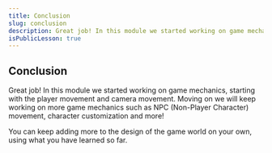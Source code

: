 ```yaml
---
title: Conclusion
slug: conclusion
description: Great job! In this module we started working on game mechanics, starting with the player movement and camera movement. 
isPublicLesson: true
---
```


## Conclusion

Great job! In this module we started working on game mechanics, starting with the player movement and camera movement. Moving on we will keep working on more game mechanics such as NPC (Non-Player Character) movement, character customization and more! 

You can keep adding more to the design of the game world on your own, using what you have learned so far.
